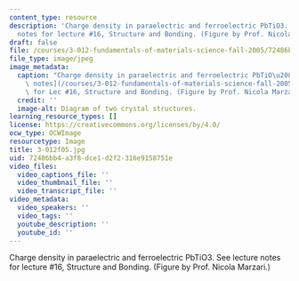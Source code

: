 ```yaml
---
content_type: resource
description: 'Charge density in paraelectric and ferroelectric PbTiO3. See lecture
  notes for lecture #16, Structure and Bonding. (Figure by Prof. Nicola Marzari.)'
draft: false
file: /courses/3-012-fundamentals-of-materials-science-fall-2005/72486bb4a3f8dce1d2f2316e9158751e_3-012f05.jpg
file_type: image/jpeg
image_metadata:
  caption: "Charge density in paraelectric and ferroelectric PbTiO\u2083. See [lecture\
    \ notes](/courses/3-012-fundamentals-of-materials-science-fall-2005/pages/lecture-notes)\
    \ for Lec #16, Structure and Bonding. (Figure by Prof. Nicola Marzari.)"
  credit: ''
  image-alt: Diagram of two crystal structures.
learning_resource_types: []
license: https://creativecommons.org/licenses/by/4.0/
ocw_type: OCWImage
resourcetype: Image
title: 3-012f05.jpg
uid: 72486bb4-a3f8-dce1-d2f2-316e9158751e
video_files:
  video_captions_file: ''
  video_thumbnail_file: ''
  video_transcript_file: ''
video_metadata:
  video_speakers: ''
  video_tags: ''
  youtube_description: ''
  youtube_id: ''
---
```

Charge density in paraelectric and ferroelectric PbTiO3. See lecture notes for lecture #16, Structure and Bonding. (Figure by Prof. Nicola Marzari.)

